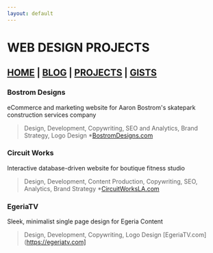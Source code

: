 ```yaml
---
layout: default
---
```


# WEB DESIGN PROJECTS

## [HOME](index.md) | [BLOG](blog.md) | [PROJECTS](projects.md) | [GISTS](gists.md)


### Bostrom Designs
eCommerce and marketing website for Aaron Bostrom's skatepark construction services company
> Design, Development, Copywriting, SEO and Analytics, Brand Strategy, Logo Design
*[BostromDesigns.com](http://www.bostromdesigns.com)


### Circuit Works
Interactive database-driven website for boutique fitness studio
> Design, Development, Content Production, Copywriting, SEO, Analytics, Brand Strategy
*[CircuitWorksLA.com](http://circuitworksla.com)

### EgeriaTV 
Sleek, minimalist single page design for Egeria Content
> Design, Development, Copywriting, Logo Design
[EgeriaTV.com](https://egeriatv.com]

